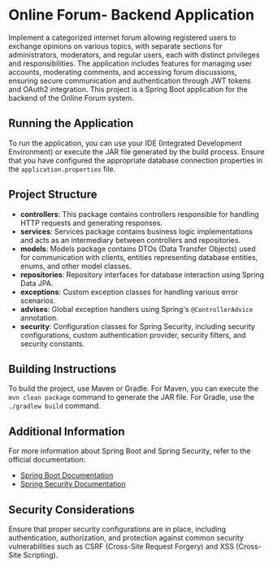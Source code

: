 # Online Forum- Backend Application

Implement a categorized internet forum allowing registered users to exchange opinions on various topics, with separate sections for administrators, moderators, and regular users, each with distinct privileges and responsibilities. The application includes features for managing user accounts, moderating comments, and accessing forum discussions, ensuring secure communication and authentication through JWT tokens and OAuth2 integration. This project is a Spring Boot application for the backend of the Online Forum system.

## Running the Application

To run the application, you can use your IDE (Integrated Development Environment) or execute the JAR file generated by the build process. Ensure that you have configured the appropriate database connection properties in the `application.properties` file.

## Project Structure

- **controllers**: This package contains controllers responsible for handling HTTP requests and generating responses.
- **services**: Services package contains business logic implementations and acts as an intermediary between controllers and repositories.
- **models**: Models package contains DTOs (Data Transfer Objects) used for communication with clients, entities representing database entities, enums, and other model classes.
- **repositories**: Repository interfaces for database interaction using Spring Data JPA.
- **exceptions**: Custom exception classes for handling various error scenarios.
- **advises**: Global exception handlers using Spring's `@ControllerAdvice` annotation.
- **security**: Configuration classes for Spring Security, including security configurations, custom authentication provider, security filters, and security constants.

## Building Instructions

To build the project, use Maven or Gradle. For Maven, you can execute the `mvn clean package` command to generate the JAR file. For Gradle, use the `./gradlew build` command.

## Additional Information

For more information about Spring Boot and Spring Security, refer to the official documentation:
- [Spring Boot Documentation](https://docs.spring.io/spring-boot/docs/current/reference/html/index.html)
- [Spring Security Documentation](https://docs.spring.io/spring-security/site/docs/current/reference/html5/)

## Security Considerations

Ensure that proper security configurations are in place, including authentication, authorization, and protection against common security vulnerabilities such as CSRF (Cross-Site Request Forgery) and XSS (Cross-Site Scripting).
